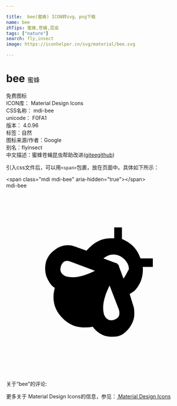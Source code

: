 ```yaml
---

title:  bee(蜜蜂) ICON转svg、png下载
name: bee
zhTips: 蜜蜂,苍蝇,昆虫
tags: ["nature"]
search: fly,insect
image: https://iconhelper.cn/svg/material/bee.svg

---
```


# bee  <small style="font-size: 60%;font-weight: 100">蜜蜂</small>


<div class="detail-page">
<p>
<span><span class="badge-success badge">免费图标</span> </span>
<br/>
<span>
ICON库：
<span class="badge-secondary badge">Material Design Icons</span> 
</span>
<br/>
<span>
CSS名称：
<span class="badge-secondary badge">mdi-bee</span> 
</span>
<br/>
<span>
unicode：
<span class="badge-secondary badge">F0FA1</span> 
<copy-btn content='F0FA1' btn-title=""></copy-btn>
<copy-btn :content='String.fromCodePoint(parseInt("F0FA1", 16))' btn-title="复制U"></copy-btn>
</span>
<br/>
<span>
版本：
<span class="badge-secondary badge">4.0.96</span> 
</span><br/><span>标签：<span class="badge-light badge"><router-link to="/tags/nature.html">自然</router-link></span></span>
<br/>
<span>图标来源/作者：<span class="badge-light badge">Google</span></span> 
<br/>
<span>别名：<span class="badge-light badge">fly</span><span class="badge-light badge">insect</span></span><br/><span class="zh-detail">中文描述：<span class="badge-primary badge">蜜蜂</span><span class="badge-primary badge">苍蝇</span><span class="badge-primary badge">昆虫</span><span class="help-link"><span>帮助改进</span>(<a href="https://gitee.com/liuwave/icon-helper/edit/master/json/material/bee.json" target="_blank" rel="noopener noreferrer">gitee</a><a href="https://github.com/liuwave/icon-helper/edit/master/json/material/bee.json" target="_blank" rel="noopener noreferrer">github</a></span>)</span><br/>
</p>
</div>
<div class="alert alert-dark">
  <i class="mdi mdi-bee mdi-48px"></i>
  <i class="mdi mdi-bee mdi-36px"></i>
  <i class="mdi mdi-bee mdi-24px"></i>
  <i class="mdi mdi-bee mdi-18px"></i>
</div>
<div>
  <p>引入css文件后，可以用<code>&lt;span&gt;</code>包裹，放在页面中。具体如下所示：    
  </p>
  <div class="alert alert-primary" style="font-size: 14px">
    &lt;span class="mdi mdi-bee" aria-hidden="true"&gt;&lt;/span&gt;
    <copy-btn content='<span class="mdi mdi-bee" aria-hidden="true"></span>'></copy-btn>
  </div>
  <div class="alert alert-secondary">
    <i class="mdi mdi-bee"
    style="font-size: 24px"
    aria-hidden="true"></i> mdi-bee
    <copy-btn content="mdi-bee" btn-title="复制图标名称"></copy-btn>
  </div>
</div>
<div id="svg" class="svg-wrap">
<svg xmlns="http://www.w3.org/2000/svg" viewBox="0 0 24 24"><path d="M17.4 9C17 7.8 16.2 7 15 6.5V5H14V6.4H13.6C12.5 6.4 11.6 6.8 10.8 7.6L10.4 8L9 7.5C8.7 7.4 8.4 7.3 8 7.3C7.4 7.3 6.8 7.5 6.3 7.9C5.7 8.3 5.4 8.8 5.2 9.3C5 10 5 10.6 5.2 11.3C5.5 12 5.8 12.5 6.3 12.8C5.9 14.3 6.2 15.6 7.3 16.7C8.1 17.5 9 17.9 10.1 17.9C10.6 17.9 10.9 17.9 11.2 17.8C11.8 18.6 12.6 19.1 13.6 19.1C13.9 19.1 14.3 19.1 14.6 19C15.2 18.8 15.6 18.4 16 17.9C16.4 17.3 16.6 16.8 16.6 16.2C16.6 15.8 16.6 15.5 16.5 15.2L16 13.6L16.6 13.2C17.4 12.4 17.8 11.3 17.7 10.1H19V9H17.4M7.7 11.3C7.1 11 6.9 10.6 7.1 10C7.3 9.4 7.7 9.2 8.3 9.4L11.5 10.6C9.9 11.4 8.7 11.6 7.7 11.3M14 16.9C13.4 17.1 13 16.9 12.7 16.3C12.4 15.3 12.6 14.1 13.4 12.5L14.6 15.6C14.8 16.3 14.6 16.7 14 16.9M15.2 11.6L14.6 10V9.9L14.3 9.6H14.2L12.6 9C13 8.7 13.4 8.5 13.9 8.5C14.4 8.5 14.9 8.7 15.3 9.1C15.7 9.5 15.9 9.9 15.9 10.4C15.7 10.7 15.5 11.2 15.2 11.6Z" /></svg>
</div>
<detail full-name='mdi-bee'></detail>
<div>
<p>关于“bee”的评论:</p>
</div>
<Vssue title="关于“bee”的评论" ></Vssue>    
<div><p>更多关于 Material Design Icons的信息，参见：<a target="_blank" href="https://iconhelper.cn/material.html"> Material Design Icons</a>
</p></div>

